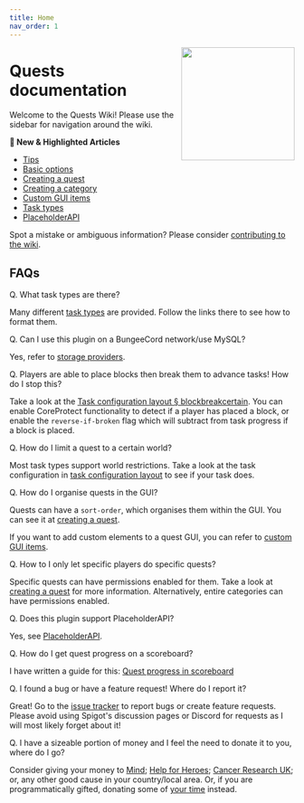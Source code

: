 ```yaml
---
title: Home
nav_order: 1
---
```

<div style="float: right">
<img src="https://leonardobishop.com/~/artwork/questcompass2-256.png" width="200" height="200"><br>
</div>

# Quests documentation

Welcome to the Quests Wiki! Please use the sidebar for navigation around
the wiki.

**🌟 New & Highlighted Articles**

- [Tips](tips "wikilink")
- [Basic options](Basic_options "wikilink")
- [Creating a quest](Creating_a_quest "wikilink")
- [Creating a category](Creating_a_category "wikilink")
- [Custom GUI items](Custom_GUI_items "wikilink")
- [Task types](Task_types "wikilink")
- [PlaceholderAPI](tools/placeholderapi.md "wikilink")

Spot a mistake or ambiguous information? Please consider [contributing
to the wiki](contributing_to_the_wiki "wikilink").

## FAQs

Q. What task types are there?  

<!-- -->

  
Many different [task types](task_types "wikilink") are provided. Follow
the links there to see how to format them.

<!-- -->

Q. Can I use this plugin on a BungeeCord network/use MySQL?  

<!-- -->

  
Yes, refer to [storage providers](storage_providers "wikilink").

<!-- -->

Q. Players are able to place blocks then break them to advance tasks! How do I stop this?  

<!-- -->

  
Take a look at the [Task configuration layout §
blockbreakcertain](Task_configuration_layout#blockbreakcertain "wikilink").
You can enable CoreProtect functionality to detect if a player has
placed a block, or enable the `reverse-if-broken` flag which will
subtract from task progress if a block is placed.

<!-- -->

Q. How do I limit a quest to a certain world?  

<!-- -->

  
Most task types support world restrictions. Take a look at the task
configuration in [task configuration
layout](task_configuration_layout "wikilink") to see if your task does.

<!-- -->

Q. How do I organise quests in the GUI?  

<!-- -->

  
Quests can have a `sort-order`, which organises them within the GUI. You
can see it at [creating a quest](creating_a_quest "wikilink").

<!-- -->

  
If you want to add custom elements to a quest GUI, you can refer to
[custom GUI items](custom_GUI_items "wikilink").

<!-- -->

Q. How to I only let specific players do specific quests?  

<!-- -->

  
Specific quests can have permissions enabled for them. Take a look at
[creating a quest](creating_a_quest "wikilink") for more information.
Alternatively, entire categories can have permissions enabled.

<!-- -->

Q. Does this plugin support PlaceholderAPI?  

<!-- -->

  
Yes, see [PlaceholderAPI](tools/placeholderapi.md "wikilink").

<!-- -->

Q. How do I get quest progress on a scoreboard?  

<!-- -->

  
I have written a guide for this: [Quest progress in
scoreboard](Quest_progress_in_scoreboard "wikilink")

<!-- -->

Q. I found a bug or have a feature request! Where do I report it?  

<!-- -->

  
Great! Go to the [issue
tracker](https://github.com/LMBishop/Quests/issues) to report bugs or
create feature requests. Please avoid using Spigot's discussion pages or
Discord for requests as I will most likely forget about it!

<!-- -->

Q. I have a sizeable portion of money and I feel the need to donate it to you, where do I go?  

<!-- -->

  
Consider giving your money to [Mind](https://www.mind.org.uk/donate);
[Help for Heroes](https://www.helpforheroes.org.uk/donate-online/);
[Cancer Research UK](https://www.cancerresearchuk.org/); or, any other
good cause in your country/local area. Or, if you are programmatically
gifted, donating some of [your
time](https://github.com/LMBishop/Quests/pulls) instead.
